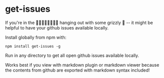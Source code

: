 # get-issues

If you're in the 🌳🌲🌳🌲🌳🌲🌳🌲 hanging out with some grizzly 🐻 -- it might be helpful to have your github issues available locally.

Install globally from npm with:

`npm install get-issues -g`

Run in any directory to get all open github issues available locally.

Works best if you view with markdown plugin or markdown viewer because the contents from github are exported with markdown syntax included!